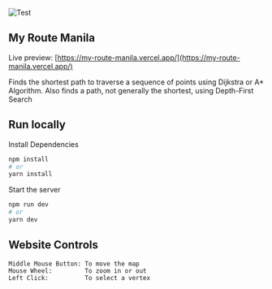 ![Test](https://i.imgur.com/v41E6St.png)

## My Route Manila
Live preview: [https://my-route-manila.vercel.app/](https://my-route-manila.vercel.app/)

Finds the shortest path to traverse a sequence of points using Dijkstra or A* Algorithm. Also finds a path, not generally the shortest, using Depth-First Search

## Run locally
Install Dependencies
```bash
npm install
# or
yarn install
```

Start the server
```bash
npm run dev
# or
yarn dev
```

## Website Controls
```
Middle Mouse Button: To move the map
Mouse Wheel:         To zoom in or out
Left Click:          To select a vertex
```
